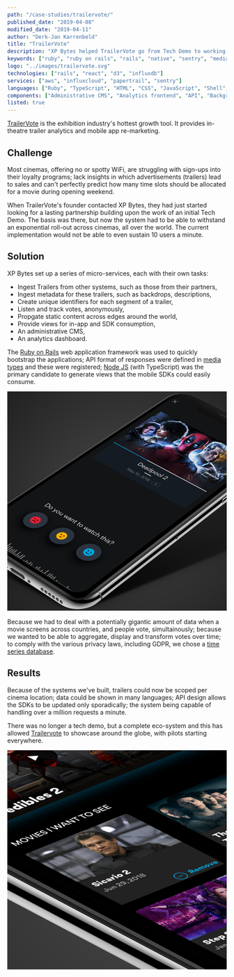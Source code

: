 ```yaml
---
path: "/case-studies/trailervote/"
published_date: "2019-04-08"
modified_date: "2019-04-11"
author: "Derk-Jan Karrenbeld"
title: "TrailerVote"
description: "XP Bytes helped TrailerVote go from Tech Demo to working product, built for over 1 million users a minute, using Ruby on Rails, NodeJS and InfluxDB."
keywords: ["ruby", "ruby on rails", "rails", "native", "sentry", "media types", "analytics", "time series database", "influxdb", "nodejs", "typescript", "react"]
logo: "../images/trailervote.svg"
technologies: ["rails", "react", "d3", "influxdb"]
services: ["aws", "influxcloud", "papertrail", "sentry"]
languages: ["Ruby", "TypeScript", "HTML", "CSS", "JavaScript", "Shell", "PHP"]
components: ["Administrative CMS", "Analytics frontend", "API", "Background worker", "Content Digest storage"]
listed: true
---
```


[TrailerVote][0] is the exhibition industry's hottest growth tool. It provides
in-theatre trailer analytics and mobile app re-marketing.

## Challenge

Most cinemas, offering no or spotty WiFi, are struggling with sign-ups into
their loyalty programs; lack insights in which advertisements (trailers) lead to
sales and can't perfectly predict how many time slots should be allocated for
a movie during opening weekend.

When TrailerVote's founder contacted XP Bytes, they had just started looking for
a lasting partnership building upon the work of an initial Tech Demo. The basis
was there, but now the system had to be able to withstand an exponential
roll-out across cinemas, all over the world. The current implementation would
not be able to even sustain 10 users a minute.

## Solution

XP Bytes set up a series of micro-services, each with their own tasks:

- Ingest Trailers from other systems, such as those from their partners,
- Ingest metadata for these trailers, such as backdrops, descriptions,
- Create unique identifiers for each segment of a trailer,
- Listen and track votes, anonymously,
- Propgate static content across edges around the world,
- Provide views for in-app and SDK consumption,
- An administrative CMS,
- An analytics dashboard.

The [Ruby on Rails][1] web application framework was used to quickly bootstrap
the applications; API format of responses were defined in [media types][2] and
these were registered; [Node JS][4] (with TypeScript) was the primary candidate
to generate views that the mobile SDKs could easily consume.

![Phone screen showing a vote card of Deadpool 2 and the question 'Do you want to watch this?' with a positive, neutral and negative feedback button](../images/trailervote/the-vote.png "In-cinema voting")

Because we had to deal with a potentially gigantic amount of data when a movie
screens across countries, and people vote, simultainously; because we wanted to
be able to aggregate, display and transform votes over time; to comply with
the various privacy laws, including GDPR, we chose a [time series database][3].

## Results

Because of the systems we've built, trailers could now be scoped per cinema
location; data could be shown in many languages; API design allows the SDKs to
be updated only sporadically; the system being capable of handling over a
million requests a minute.

There was no longer a tech demo, but a complete eco-system and this has allowed
[Trailervote][0] to showcase around the globe, with pilots starting everywhere.

![Phone screen showing a list of movie cards under the heading 'Movies I want to see'](../images/trailervote/the-reminder.png "GDPR-compliant reminders based on voting")

[0]: https://trailervote.com/
[1]: https://rubyonrails.org/
[2]: https://github.com/TrailerVote/trailervote-media-types/tree/master/ruby
[3]: https://www.influxdata.com/
[4]: https://nodejs.org
